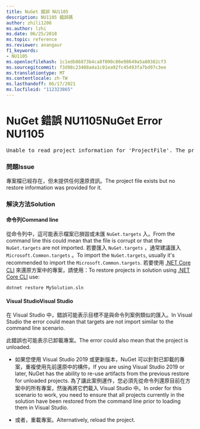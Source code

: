 ```yaml
---
title: NuGet 錯誤 NU1105
description: NU1105 錯誤碼
author: zhili1208
ms.author: lzhi
ms.date: 06/25/2018
ms.topic: reference
ms.reviewer: anangaur
f1_keywords:
- NU1105
ms.openlocfilehash: 1c1edb86873b4ca8f090c86e98649a5a80382cf3
ms.sourcegitcommit: f3d98c23408a4a1c01ea92fc45493fa7bd97c3ee
ms.translationtype: MT
ms.contentlocale: zh-TW
ms.lasthandoff: 06/17/2021
ms.locfileid: "112323865"
---
```

# <a name="nuget-error-nu1105"></a><span data-ttu-id="42d45-103">NuGet 錯誤 NU1105</span><span class="sxs-lookup"><span data-stu-id="42d45-103">NuGet Error NU1105</span></span>

<pre>Unable to read project information for 'ProjectFile'. The project file may be invalid or missing targets required for restore.</pre>

### <a name="issue"></a><span data-ttu-id="42d45-104">問題</span><span class="sxs-lookup"><span data-stu-id="42d45-104">Issue</span></span>
<span data-ttu-id="42d45-105">專案檔已經存在，但未提供任何還原資訊。</span><span class="sxs-lookup"><span data-stu-id="42d45-105">The project file exists but no restore information was provided for it.</span></span>

### <a name="solution"></a><span data-ttu-id="42d45-106">解決方法</span><span class="sxs-lookup"><span data-stu-id="42d45-106">Solution</span></span>

#### <a name="command-line"></a><span data-ttu-id="42d45-107">命令列</span><span class="sxs-lookup"><span data-stu-id="42d45-107">Command line</span></span>

<span data-ttu-id="42d45-108">從命令列中，這可能表示檔案已損毀或未匯 `NuGet.targets` 入。</span><span class="sxs-lookup"><span data-stu-id="42d45-108">From the command line this could mean that the file is corrupt or that the `NuGet.targets` are not imported.</span></span>
<span data-ttu-id="42d45-109">若要匯入 `NuGet.targets` ，通常建議匯入 `Microsoft.Common.targets` 。</span><span class="sxs-lookup"><span data-stu-id="42d45-109">To import the `NuGet.targets`, usually it's recommended to import the `Microsoft.Common.targets`.</span></span>
<span data-ttu-id="42d45-110">若要使用 [.NET Core CLI](../../consume-packages/install-use-packages-dotnet-cli.md) 來還原方案中的專案，請使用：</span><span class="sxs-lookup"><span data-stu-id="42d45-110">To restore projects in solution using [.NET Core CLI](../../consume-packages/install-use-packages-dotnet-cli.md) use:</span></span>
```dotnetcli
dotnet restore MySolution.sln
```
#### <a name="visual-studio"></a><span data-ttu-id="42d45-111">Visual Studio</span><span class="sxs-lookup"><span data-stu-id="42d45-111">Visual Studio</span></span>

<span data-ttu-id="42d45-112">在 Visual Studio 中，錯誤可能表示目標不是與命令列案例類似的匯入。</span><span class="sxs-lookup"><span data-stu-id="42d45-112">In Visual Studio the error could mean that targets are not import similar to the command line scenario.</span></span>

<span data-ttu-id="42d45-113">此錯誤也可能表示已卸載專案。</span><span class="sxs-lookup"><span data-stu-id="42d45-113">The error could also mean that the project is unloaded.</span></span>

* <span data-ttu-id="42d45-114">如果您使用 Visual Studio 2019 或更新版本，NuGet 可以針對已卸載的專案，重複使用先前還原中的構件。</span><span class="sxs-lookup"><span data-stu-id="42d45-114">If you are using Visual Studio 2019 or later, NuGet has the ability to re-use artifacts from the previous restore for unloaded projects.</span></span> <span data-ttu-id="42d45-115">為了讓此案例運作，您必須先從命令列還原目前在方案中的所有專案，然後再將它們載入 Visual Studio 中。</span><span class="sxs-lookup"><span data-stu-id="42d45-115">In order for this scenario to work, you need to ensure that all projects currently in the solution have been restored from the command line prior to loading them in Visual Studio.</span></span>

* <span data-ttu-id="42d45-116">或者，重載專案。</span><span class="sxs-lookup"><span data-stu-id="42d45-116">Alternatively, reload the project.</span></span>
